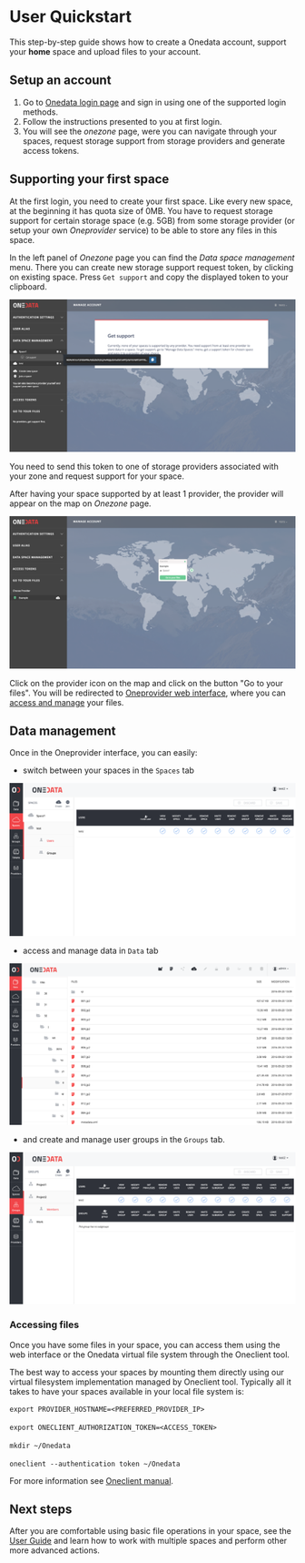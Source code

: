 # User Quickstart
This step-by-step guide shows how to create a Onedata account, support your **home** space and upload files to your account.


## Setup an account
1. Go to [Onedata login page](https://onedata.org/login) and sign in using one of the supported login methods.
2. Follow the instructions presented to you at first login.
3. You will see the *onezone* page, were you can navigate through your spaces, request storage support from storage providers and generate access tokens.


## Supporting your first space
At the first login, you need to create your first space. Like every new space, at the beginning it has quota size of 0MB. You have to request storage support for certain storage space (e.g. 5GB) from some storage provider (or setup your own *Oneprovider* service) to be able to store any files in this space.

In the left panel of *Onezone* page you can find the *Data space management* menu. There you can create new storage support request token, by clicking on existing space. Press `Get support`  and copy the displayed token to your clipboard. 

<p align="center">
<img src="../img/getsupporttoken.png" width="650">
</p>

You need to send this token to one of storage providers associated with your zone and request support for your space.

After having your space supported by at least 1 provider, the provider will appear on the map on *Onezone* page. 

<p align="center">
<img src="../img/gotoyourfiles.png" width="650">
</p>

Click on the provider icon on the map and click on the button "Go to your files". You will be redirected to [Oneprovider web interface](../user_guide.md), where you can [access and manage](../user_guide.md) your files.

## Data management
Once in the Oneprovider interface, you can easily:

* switch between your spaces in the `Spaces` tab

<p align="center">
<img src="../img/spacestab.png">
</p>

* access and manage data in `Data` tab 

<p align="center">
<img src="../img/datatab.png">
</p>

* and create and manage user groups in the `Groups` tab.

<p align="center">
<img src="../img/grouptab.png">
</p>

### Accessing files
Once you have some files in your space, you can access them using the web interface or the Onedata virtual file system through the Oneclient tool.

The best way to access your spaces by mounting them directly using our virtual filesystem implementation managed by Oneclient tool. Typically all it takes to have your spaces available in your local file system is:

```
export PROVIDER_HOSTNAME=<PREFERRED_PROVIDER_IP>

export ONECLIENT_AUTHORIZATION_TOKEN=<ACCESS_TOKEN>

mkdir ~/Onedata

oneclient --authentication token ~/Onedata
```

For more information see [Oneclient manual](../using_onedata/oneclient.md).

## Next steps
After you are comfortable using basic file operations in your space, see the [User Guide](../user_guide.md) and learn how to work with multiple spaces and perform other more advanced actions.

